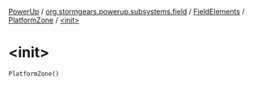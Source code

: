 [PowerUp](../../../index.md) / [org.stormgears.powerup.subsystems.field](../../index.md) / [FieldElements](../index.md) / [PlatformZone](index.md) / [&lt;init&gt;](./-init-.md)

# &lt;init&gt;

`PlatformZone()`